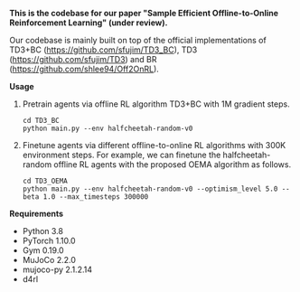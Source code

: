 **This is the codebase for our paper "Sample Efficient Offline-to-Online Reinforcement Learning" (under review).**

Our codebase is mainly built on top of the official implementations of TD3+BC (https://github.com/sfujim/TD3_BC), TD3 (https://github.com/sfujim/TD3) and BR (https://github.com/shlee94/Off2OnRL).

**Usage**

1. Pretrain agents via offline RL algorithm TD3+BC with 1M gradient steps.

   ```shell
   cd TD3_BC
   python main.py --env halfcheetah-random-v0
   ```

2. Finetune agents via different offline-to-online RL algorithms with 300K environment steps. For example, we can finetune the halfcheetah-random offline RL agents with the proposed OEMA algorithm as follows.

   ```shell
   cd TD3_OEMA
   python main.py --env halfcheetah-random-v0 --optimism_level 5.0 --beta 1.0 --max_timesteps 300000
   ```

**Requirements**

- Python 3.8
- PyTorch 1.10.0
- Gym 0.19.0
- MuJoCo 2.2.0
- mujoco-py 2.1.2.14
- d4rl
